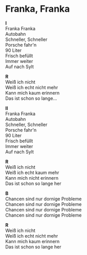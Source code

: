 # Franka, Franka

**I**  
Franka Franka  
Autobahn  
Schneller, Schneller  
Porsche fahr'n  
90 Liter  
Frisch befüllt  
Immer weiter  
Auf nach Sylt  


**R**  
Weiß ich nicht  
Weiß ich echt nicht mehr  
Kann mich kaum erinnern  
Das ist schon so lange...  

**II**  
Franka Franka  
Autobahn  
Schneller, Schneller  
Porsche fahr'n  
90 Liter  
Frisch befüllt  
Immer weiter  
Auf nach Sylt  

**R**  
Weiß ich nicht  
Weiß ich echt kaum mehr  
Kann mich nicht erinnern  
Das ist schon so lange her  

**B**  
Chancen sind nur dornige Probleme  
Chancen sind nur dornige Probleme  
Chancen sind nur dornige Probleme  
Chancen sind nur dornige Probleme  

**R**  
Weiß ich nicht  
Weiß ich echt nicht mehr  
Kann mich kaum erinnern  
Das ist schon so lange her  
